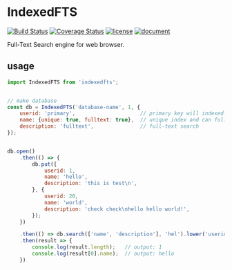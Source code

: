 IndexedFTS
==========

[![Build Status](https://travis-ci.org/macrat/indexedfts.svg?branch=master)](https://travis-ci.org/macrat/indexedfts)
[![Coverage Status](https://coveralls.io/repos/github/macrat/indexedfts/badge.svg?branch=master)](https://coveralls.io/github/macrat/indexedfts?branch=master)
[![license](https://img.shields.io/github/license/macrat/indexedfts.svg)](https://github.com/macrat/IndexedFTS/blob/master/LICENSE)
[![document](https://img.shields.io/badge/github%20pages-document-blue.svg)](https://macrat.github.io/IndexedFTS/)

Full-Text Search engine for web browser.

## usage
``` javascript
import IndexedFTS from 'indexedfts';


// make database
const db = IndexedFTS('database-name', 1, {
	userid: 'primary',                     // primary key will indexed but can not full-text search
	name: {unique: true, fulltext: true},  // unique index and can full-text search
	description: 'fulltext',               // full-text search
});


db.open()
	.then(() => {
		db.put({
			userid: 1,
			name: 'hello',
			description: 'this is test\n',
		}, {
			userid: 20,
			name: 'world',
			description: 'check check\nhello hello world!',
		});
	})

	.then(() => db.search(['name', 'description'], 'hel').lower('userid', 5))
	.then(result => {
		console.log(result.length);   // output: 1
		console.log(result[0].name);  // output: hello
	})
```
